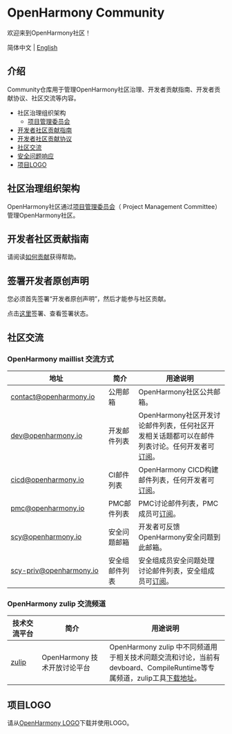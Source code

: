 # OpenHarmony Community
欢迎来到OpenHarmony社区！

简体中文 | [English](./README-EN.md)

## 介绍
Community仓库用于管理OpenHarmony社区治理、开发者贡献指南、开发者贡献协议、社区交流等内容。

- 社区治理组织架构
    - [项目管理委员会](/zh/pmc.md)
- [开发者社区贡献指南](https://gitee.com/openharmony/docs/blob/master/zh-cn/contribute/Readme-CN.md)
- [开发者社区贡献协议](https://dco.openharmony.io/sign/Z2l0ZWUlMkZPcGVuQXRvbQ==)
- [社区交流](https://gitee.com/openharmony/docs/blob/master/zh-cn/contribute/%E7%A4%BE%E5%8C%BA%E6%B2%9F%E9%80%9A%E4%B8%8E%E4%BA%A4%E6%B5%81.md)
- [安全问题响应](https://gitee.com/openharmony/security)
- [项目LOGO](/logo)

## 社区治理组织架构

OpenHarmony社区通过[项目管理委员会](/zh/pmc.md)（ Project Management Committee）管理OpenHarmony社区。

## 开发者社区贡献指南

请阅读[如何贡献](https://gitee.com/openharmony/docs/blob/master/zh-cn/contribute/%E5%8F%82%E4%B8%8E%E8%B4%A1%E7%8C%AE.md)获得帮助。

## 签署开发者原创声明

您必须首先签署“开发者原创声明”，然后才能参与社区贡献。

点击[这里](https://dco.openharmony.io/sign/Z2l0ZWUlMkZvcGVuX2hhcm1vbnk=)签署、查看签署状态。

## 社区交流

### OpenHarmony maillist 交流方式
| 地址                                 | 简介        | 用途说明                                                         |
| ---------------------------------------|---------- | ------------------------------------------------------------ |
| contact@openharmony.io <img width=150/>  | 公用邮箱 <img width=100/> | OpenHarmony社区公共邮箱。<img width=200/>|
| dev@openharmony.io  <img width=150/>| 开发邮件列表 <img width=100/> | OpenHarmony社区开发讨论邮件列表，任何社区开发相关话题都可以在邮件列表讨论。任何开发者可[订阅](https://lists.openatom.io/postorius/lists/dev.openharmony.io)。<img width=200/>|
| cicd@openharmony.io <img width=150/> | CI邮件列表  <img width=100/>| OpenHarmony CICD构建邮件列表，任何开发者可[订阅](https://lists.openatom.io/postorius/lists/cicd.openharmony.io)。<img width=200/>|
| pmc@openharmony.io  <img width=150/>| PMC邮件列表  <img width=100/>| PMC讨论邮件列表，PMC成员可[订阅](https://lists.openatom.io/postorius/lists/pmc.openharmony.io/)。<img width=200/>|
| scy@openharmony.io <img width=150/> | 安全问题邮箱 <img width=100/> | 开发者可反馈OpenHarmony安全问题到此邮箱。<img width=200/>|
| scy-priv@openharmony.io  <img width=150/>| 安全组邮件列表  <img width=100/>| 安全组成员安全问题处理讨论邮件列表，安全组成员可[订阅](https://lists.openatom.io/postorius/lists/scy-priv.openharmony.io/)。<img width=200/>|


### OpenHarmony zulip 交流频道
| 技术交流平台                                 | 简介        | 用途说明                                                         |
| ---------------------------------------|---------- | ------------------------------------------------------------ |
| [zulip](https://zulip.openharmony.cn/join/u7vafdcbyia32bsssygwbbee) <img width=150/>  | OpenHarmony 技术开放讨论平台 <img width=100/> | OpenHarmony zulip 中不同频道用于相关技术问题交流和讨论，当前有devboard、CompileRuntime等专属频道，zulip工具[下载地址](https://gitee.com/dongjinguang/free-tools/tree/master/zulip)。<img width=200/>|


## 项目LOGO

请从[OpenHarmony LOGO](/logo)下载并使用LOGO。
